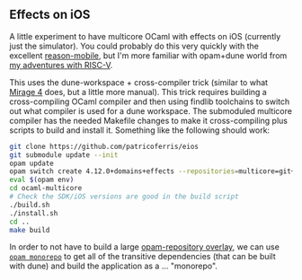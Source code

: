 Effects on iOS
--------------

A little experiment to have multicore OCaml with effects on iOS (currently just the simulator). You could probably do this very quickly with the excellent [reason-mobile](https://github.com/EduardoRFS/reason-mobile), but I'm more familiar with opam+dune world from [my adventures with RISC-V](https://github.com/patricoferris/riscv-o-spec).

This uses the dune-workspace + cross-compiler trick (similar to what [Mirage 4](https://next.mirage.io) does, but a little more manual). This trick requires building a cross-compiling OCaml compiler and then using findlib toolchains to switch out what compiler is used for a dune workspace. The submoduled multicore compiler has the needed Makefile changes to make it cross-compiling plus scripts to build and install it. Something like the following should work:

```sh
git clone https://github.com/patricoferris/eios
git submodule update --init
opam update
opam switch create 4.12.0+domains+effects --repositories=multicore=git+https://github.com/ocaml-multicore/multicore-opam.git,default
eval $(opam env)
cd ocaml-multicore
# Check the SDK/iOS versions are good in the build script
./build.sh
./install.sh
cd ..
make build
```

In order to not have to build a large [opam-repository overlay](https://github.com/patricoferris/opam-cross-shakti), we can use [`opam monorepo`](https://github.com/ocamllabs/opam-monorepo) to get all of the transitive dependencies (that can be built with dune) and build the application as a ... "monorepo".
